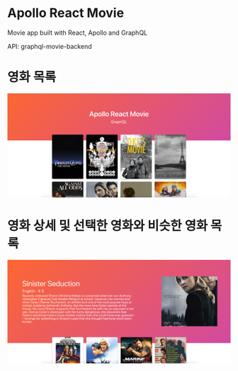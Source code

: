 # Apollo React Movie

Movie app built with React, Apollo and GraphQL

API: graphql-movie-backend

# 영화 목록

![List](./images/list.png)

# 영화 상세 및 선택한 영화와 비슷한 영화 목록

![List](./images/detail.png)
